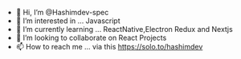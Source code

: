 - 👋 Hi, I’m @Hashimdev-spec
- 👀 I’m interested in ... Javascript
- 🌱 I’m currently learning ... ReactNative,Electron Redux and Nextjs
- 💞️ I’m looking to collaborate on React Projects
- 📫 How to reach me ... via this https://solo.to/hashimdev

<!---
Hashimdev-spec/Hashimdev-spec is a ✨ special ✨ repository because its `README.md` (this file) appears on your GitHub profile.
You can click the Preview link to take a look at your changes.
--->
